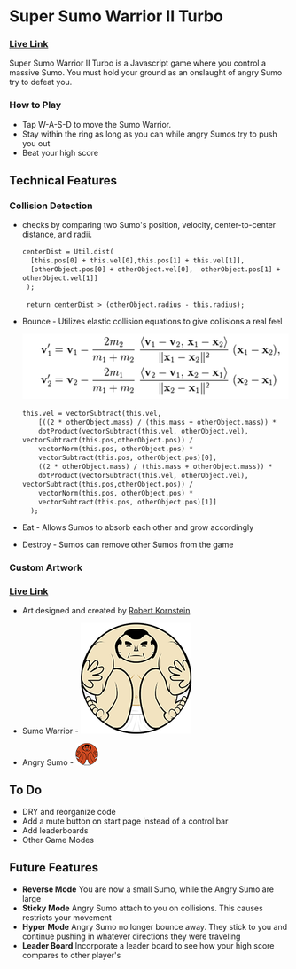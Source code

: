 # Super Sumo Warrior II Turbo

### [Live Link](http://millmane.github.io/SuperSumoWarriorIITurbo/)

Super Sumo Warrior II Turbo is a Javascript game where you control a massive Sumo.  You must hold your ground as an onslaught of angry Sumo try to defeat you.

### How to Play
* Tap W-A-S-D to move the Sumo Warrior.
* Stay within the ring as long as you can while angry Sumos try to push you out
* Beat your high score

## Technical Features

### Collision Detection
* checks by comparing two Sumo's position, velocity, center-to-center distance, and radii.  

  ```
  centerDist = Util.dist(
    [this.pos[0] + this.vel[0],this.pos[1] + this.vel[1]],
    [otherObject.pos[0] + otherObject.vel[0],  otherObject.pos[1] + otherObject.vel[1]]
   );

   return centerDist > (otherObject.radius - this.radius);
   ```
* Bounce - Utilizes elastic collision equations to give collisions a real feel

  ![elastic_collision]

  ```
  this.vel = vectorSubtract(this.vel,
      [((2 * otherObject.mass) / (this.mass + otherObject.mass)) *
      dotProduct(vectorSubtract(this.vel, otherObject.vel), vectorSubtract(this.pos,otherObject.pos)) /
      vectorNorm(this.pos, otherObject.pos) *
      vectorSubtract(this.pos, otherObject.pos)[0],
      ((2 * otherObject.mass) / (this.mass + otherObject.mass)) *
      dotProduct(vectorSubtract(this.vel, otherObject.vel), vectorSubtract(this.pos,otherObject.pos)) /
      vectorNorm(this.pos, otherObject.pos) *
      vectorSubtract(this.pos, otherObject.pos)[1]]
    );
  ```
* Eat - Allows Sumos to absorb each other and grow accordingly
* Destroy - Sumos can remove other Sumos from the game

### Custom Artwork
### [Live Link](http://millmane.github.io/SuperSumoWarriorIITurbo/)
* Art designed and created by [Robert Kornstein](http://www.rkanimation.com)

* Sumo Warrior - ![sumo_regular]
* Angry Sumo - ![sumo_mad]

## To Do
* DRY and reorganize code
* Add a mute button on start page instead of a control bar
* Add leaderboards
* Other Game Modes

## Future Features
* **Reverse Mode** You are now a small Sumo, while the Angry Sumo are large
* **Sticky Mode** Angry Sumo attach to you on collisions.  This causes restricts your movement
* **Hyper Mode** Angry Sumo no longer bounce away.  They stick to you and continue pushing in whatever directions they were traveling
* **Leader Board** Incorporate a leader board to see how your high score compares to other player's

[elastic_collision]: ./images/elastic_collision.png
[sumo_regular]: ./images/sumo_regular.png
[sumo_mad]: ./images/sumo_mad.png
